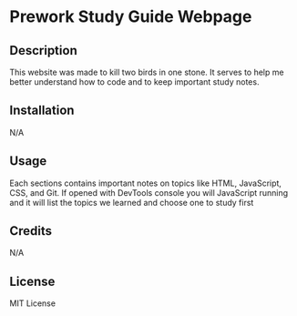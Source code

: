# Prework Study Guide Webpage

## Description

This website was made to kill two birds in one stone. It serves to help me better understand how to code and to keep important study notes.

## Installation

N/A

## Usage

Each sections contains important notes on topics like HTML, JavaScript, CSS, and Git. If opened with DevTools console you will JavaScript running and it will list the topics we learned and choose one to study first

## Credits

N/A

## License

MIT License